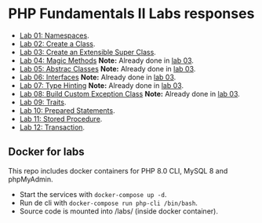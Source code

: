 # PHP Fundamentals II Labs responses

- [Lab 01: Namespaces](/01-Namespace/README.md).
- [Lab 02: Create a Class](/02-Create_a_Class/).
- [Lab 03: Create an Extensible Super Class](/03-Create_an_Extensible_Super_Class/).
- [Lab 04: Magic Methods](/04-Magic_Methods/) **Note:** Already done in [lab 03](/03-Create_an_Extensible_Super_Class/).
- [Lab 05: Abstrac Classes](/05-Abstrac_Classes/) **Note:** Already done in [lab 03](/03-Create_an_Extensible_Super_Class/).
- [Lab 06: Interfaces](/06-Interfaces/) **Note:** Already done in [lab 03](/03-Create_an_Extensible_Super_Class/).
- [Lab 07: Type Hinting](/07-Type_Hinting/) **Note:** Already done in [lab 03](/03-Create_an_Extensible_Super_Class/).
- [Lab 08: Build Custom Exception Class](/08-Build_Custom_Exception_Class/) **Note:** Already done in [lab 03](/03-Create_an_Extensible_Super_Class/).
- [Lab 09: Traits](/09-Traits/).
- [Lab 10: Prepared Statements](/10-Prepared-Statements/).
- [Lab 11: Stored Procedure](/11-Stored_Procedure/).
- [Lab 12: Transaction](/12-Transaction/).

## Docker for labs

This repo includes docker containers for PHP 8.0 CLI, MySQL 8 and phpMyAdmin.

- Start the services with ```docker-compose up -d```.
- Run de cli with ```docker-compose run php-cli /bin/bash```.
- Source code is mounted into /labs/ (inside docker container).
